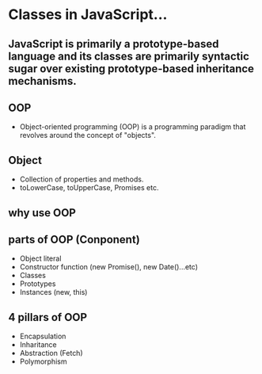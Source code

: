 # Classes in JavaScript...

## JavaScript is primarily a prototype-based language and its classes are primarily syntactic sugar over existing prototype-based inheritance mechanisms.


## OOP
- Object-oriented programming (OOP) is a programming paradigm that revolves around the concept of "objects".

## Object
- Collection of properties and methods.
- toLowerCase, toUpperCase, Promises etc.

## why use OOP


## parts of OOP (Conponent)
- Object literal
- Constructor function (new Promise(), new Date()...etc)
- Classes
- Prototypes
- Instances (new, this)

## 4 pillars of OOP
- Encapsulation 
- Inharitance
- Abstraction (Fetch)
- Polymorphism